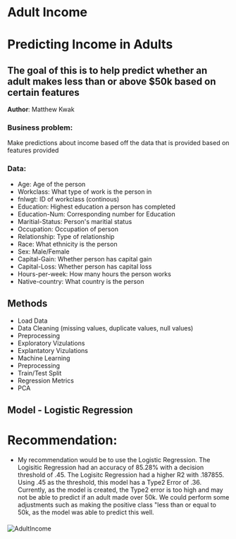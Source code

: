 # Adult Income


# Predicting Income in Adults
##  The goal of this is to help predict whether an adult makes less than or above $50k based on certain features

**Author**: Matthew Kwak

### Business problem:
Make predictions about income based off the data that is provided based on features provided

### Data:
- Age: Age of the person
- Workclass: What type of work is the person in
- fnlwgt: ID of workclass (continous)
- Education:	Highest education a person has completed
- Education-Num:	Corresponding number for Education
- Maritial-Status:	Person's maritial status
- Occupation:	Occupation of person
- Relationship:	Type of relationship 
- Race: What ethnicity is the person
- Sex:	Male/Female
- Capital-Gain: Whether person has capital gain
- Capital-Loss:	Whether person has capital loss
- Hours-per-week: How many hours the person works
- Native-country: What country is the person

## Methods
- Load Data
- Data Cleaning (missing values, duplicate values, null values)
- Preprocessing
- Exploratory Vizulations
- Explantatory Vizulations
- Machine Learning
- Preprocessing
- Train/Test Split
- Regression Metrics
- PCA

## Model - Logistic Regression
# Recommendation:
- My recommendation would be to use the Logistic Regression. The Logisitic Regression had an accuracy of 85.28% with a decision threshold of .45. The Logisitc Regression had a higher R2 with .187855. Using .45 as the threshold, this model has a Type2 Error of .36. Currently, as the model is created, the Type2 error is too high and may not be able to predict if an adult made over 50k. We could perform some adjustments such as making the positive class "less than or equal to 50k, as the model was able to predict this well. 

#### 
![AdultIncome](https://user-images.githubusercontent.com/109184607/191960121-cdf2f8ce-8ac1-469a-b31a-74340a75153a.png)

